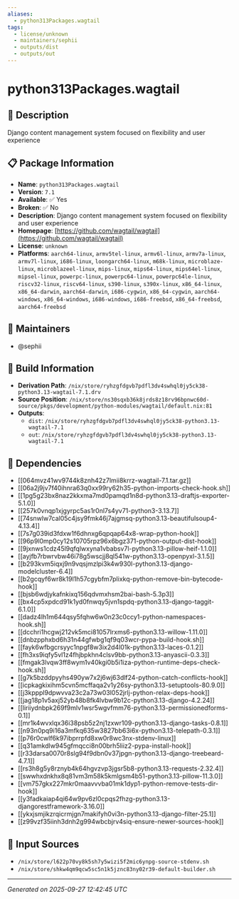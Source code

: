 ```yaml
---
aliases:
  - python313Packages.wagtail
tags:
  - license/unknown
  - maintainers/sephii
  - outputs/dist
  - outputs/out
---
```


# python313Packages.wagtail

## 📝 Description

Django content management system focused on flexibility and user experience

## 📋 Package Information

- **Name**: `python313Packages.wagtail`
- **Version**: `7.1`
- **Available**: ✅ Yes
- **Broken**: ✅ No
- **Description**: Django content management system focused on flexibility and user experience
- **Homepage**: [https://github.com/wagtail/wagtail](https://github.com/wagtail/wagtail)
- **License**: `unknown`
- **Platforms**: `aarch64-linux`, `armv5tel-linux`, `armv6l-linux`, `armv7a-linux`, `armv7l-linux`, `i686-linux`, `loongarch64-linux`, `m68k-linux`, `microblaze-linux`, `microblazeel-linux`, `mips-linux`, `mips64-linux`, `mips64el-linux`, `mipsel-linux`, `powerpc-linux`, `powerpc64-linux`, `powerpc64le-linux`, `riscv32-linux`, `riscv64-linux`, `s390-linux`, `s390x-linux`, `x86_64-linux`, `x86_64-darwin`, `aarch64-darwin`, `i686-cygwin`, `x86_64-cygwin`, `aarch64-windows`, `x86_64-windows`, `i686-windows`, `i686-freebsd`, `x86_64-freebsd`, `aarch64-freebsd`
## 👥 Maintainers

- @sephii


## 🔧 Build Information

- **Derivation Path**: `/nix/store/ryhzgfdgvb7pdfl3dv4swhql0jy5ck38-python3.13-wagtail-7.1.drv`
- **Source Position**: `/nix/store/ns30sqxb36k8jrds8z18rv96bpnwc60d-source/pkgs/development/python-modules/wagtail/default.nix:81`
- **Outputs**:
  - `dist`:  `/nix/store/ryhzgfdgvb7pdfl3dv4swhql0jy5ck38-python3.13-wagtail-7.1`
  - `out`:  `/nix/store/ryhzgfdgvb7pdfl3dv4swhql0jy5ck38-python3.13-wagtail-7.1`

## 🔗 Dependencies

- [[064mvz41wv9744k8znh42z7lmii8krrz-wagtail-7.1.tar.gz]]
- [[06a2j9jv7f40ihnra63q0xx99ry62h35-python-imports-check-hook.sh]]
- [[1pg5g23bx8naz2kkxma7md0pamqd1n8d-python3.13-draftjs-exporter-5.1.0]]
- [[257k0vnqp1xjgyrpc5as1r0nl7s4yv71-python3-3.13.7]]
- [[74snwlw7cal05c4jsy9fmk46j7ajgmsq-python3.13-beautifulsoup4-4.13.4]]
- [[7s7g039id3fdxw1f6dhnxg6qpqap64x8-wrap-python-hook]]
- [[96p9l0mp0cy12s10705rpz96x6bgz371-python-output-dist-hook]]
- [[9jxnws1cdz45l9qfqlwxyna1vbabsv7l-python3.13-pillow-heif-1.1.0]]
- [[ayjfb7rbwrvbw46i78g5wscjj8ql541w-python3.13-openpyxl-3.1.5]]
- [[b293kvm5iqxj9n9vqsjmzlpi3k4w930l-python3.13-django-modelcluster-6.4]]
- [[b2gcqyf6wr8k19l1h57cgybfm7plixkq-python-remove-bin-bytecode-hook]]
- [[bjsb6wdjykafnkixq156qdvmxhsm2bai-bash-5.3p3]]
- [[bx4cp5xpdcd91k1yd0fnwqy5jvn1spdq-python3.13-django-taggit-6.1.0]]
- [[dadz4lh1m644qsy5fqhw6w0n23c0ccy1-python-namespaces-hook.sh]]
- [[dcchri1hcgwj212vk5mci81057lrxms6-python3.13-willow-1.11.0]]
- [[dnbzpphxbd6h31n44gfwbg1qf9q03wcr-pypa-build-hook.sh]]
- [[fayk6wfbgcrsyyc1npgf8w3ix2d4l01k-python3.13-laces-0.1.2]]
- [[fh3xs9iqfy5vl1z4fhjbpkhn4clsv9bb-python3.13-anyascii-0.3.3]]
- [[fmgak3lvqw3ff8wym1v40kgi0b5i1iza-python-runtime-deps-check-hook.sh]]
- [[g7k5bzddpyyhs490yw7x2j6wj63dlf24-python-catch-conflicts-hook]]
- [[icpkagkixihm5cvn5mcffaqa2v1y26sy-python3.13-setuptools-80.9.0]]
- [[j3kpppl9dpwvva23c2a73w03l052jrlj-python-relax-deps-hook]]
- [[jag18p1v5axj52yb48b8fk4lvbw9b12c-python3.13-django-4.2.24]]
- [[liriiydnbpk269f9mlv1wsr5wgvfmm76-python3.13-permissionedforms-0.1]]
- [[mr1k4wvxlqx36i38psb5z2nj1zxwr109-python3.13-django-tasks-0.8.1]]
- [[n93n0pq9i16a3mfkq635w3827bb63i6x-python3.13-telepath-0.3.1]]
- [[p76r0cwlf6k97ibprrpfd8xw0r8wc3nx-stdenv-linux]]
- [[q31amkdlw945gfmqcci8n00brh5liiz2-pypa-install-hook]]
- [[r33darsa0070r8slg94f9dbn0v37jpgn-python3.13-django-treebeard-4.7.1]]
- [[rs3h8g5y8rznyb4k64hgvzvp3jgsr5b8-python3.13-requests-2.32.4]]
- [[swwhxdnkhx8q81vm3m58k5kmlgsm4b51-python3.13-pillow-11.3.0]]
- [[vm757gkx227mkr0maavvvba01mk1dyp1-python-remove-tests-dir-hook]]
- [[y3fadkaiap4qi64w9pv6zl0cpqs2fhzg-python3.13-djangorestframework-3.16.0]]
- [[ykxjsmjikzrqicrmjgn7makifyh0vi3n-python3.13-django-filter-25.1]]
- [[z99vzf35iinh3dnh2g994wbcbjrv4siq-ensure-newer-sources-hook]]

## 📁 Input Sources

- `/nix/store/l622p70vy8k5sh7y5wizi5f2mic6ynpg-source-stdenv.sh`
- `/nix/store/shkw4qm9qcw5sc5n1k5jznc83ny02r39-default-builder.sh`

---
*Generated on 2025-09-27 12:42:45 UTC*
